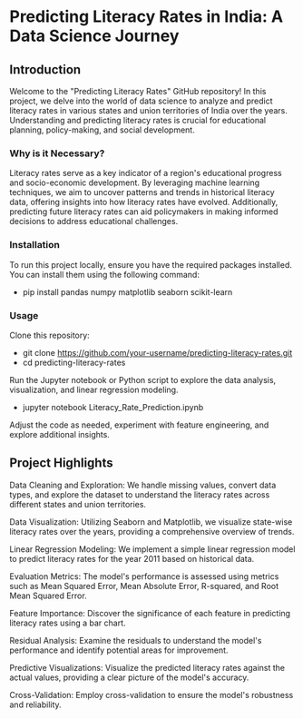 # Predicting Literacy Rates in India: A Data Science Journey

## Introduction
Welcome to the "Predicting Literacy Rates" GitHub repository! In this project, we delve into the world of data science to analyze and predict literacy rates in various states and union territories of India over the years. Understanding and predicting literacy rates is crucial for educational planning, policy-making, and social development.

### Why is it Necessary?
Literacy rates serve as a key indicator of a region's educational progress and socio-economic development. By leveraging machine learning techniques, we aim to uncover patterns and trends in historical literacy data, offering insights into how literacy rates have evolved. Additionally, predicting future literacy rates can aid policymakers in making informed decisions to address educational challenges.

### Installation
To run this project locally, ensure you have the required packages installed. You can install them using the following command:

- pip install pandas numpy matplotlib seaborn scikit-learn
  
### Usage
Clone this repository:

- git clone https://github.com/your-username/predicting-literacy-rates.git
- cd predicting-literacy-rates
  
Run the Jupyter notebook or Python script to explore the data analysis, visualization, and linear regression modeling.
- jupyter notebook Literacy_Rate_Prediction.ipynb
  
Adjust the code as needed, experiment with feature engineering, and explore additional insights.

## Project Highlights

Data Cleaning and Exploration: We handle missing values, convert data types, and explore the dataset to understand the literacy rates across different states and union territories.

Data Visualization: Utilizing Seaborn and Matplotlib, we visualize state-wise literacy rates over the years, providing a comprehensive overview of trends.

Linear Regression Modeling: We implement a simple linear regression model to predict literacy rates for the year 2011 based on historical data.

Evaluation Metrics: The model's performance is assessed using metrics such as Mean Squared Error, Mean Absolute Error, R-squared, and Root Mean Squared Error.

Feature Importance: Discover the significance of each feature in predicting literacy rates using a bar chart.

Residual Analysis: Examine the residuals to understand the model's performance and identify potential areas for improvement.

Predictive Visualizations: Visualize the predicted literacy rates against the actual values, providing a clear picture of the model's accuracy.

Cross-Validation: Employ cross-validation to ensure the model's robustness and reliability.
